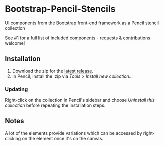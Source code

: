 # Bootstrap-Pencil-Stencils

UI components from the Bootstrap front-end framework as a Pencil stencil collection

See [#1](/../../issues/1) for a full list of included components - requests & contributions welcome!

## Installation
1. Download the zip for the [latest release](https://github.com/nathanielw/Bootstrap-Pencil-Stencils/releases/latest).
2. In Pencil, install the .zip via _Tools_ > _Install new collection..._

### Updating
Right-click on the collection in Pencil's sidebar and choose _Uninstall this collection_ before repeating the installation steps.

## Notes
A lot of the elements provide variations which can be accessed by right-clicking on the element once it's on the canvas.
